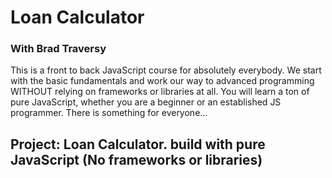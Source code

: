 <h1>Loan Calculator</h1>
<h3>With Brad Traversy</h3>
<p>
This is a front to back JavaScript course for absolutely everybody. We start with the basic fundamentals and work our way to advanced programming WITHOUT relying on frameworks or libraries at all. You will learn a ton of pure JavaScript, whether you are a beginner or an established JS programmer. There is something for everyone...
</P>
<h2>Project: Loan Calculator. build with pure JavaScript (No frameworks or libraries)</h2>